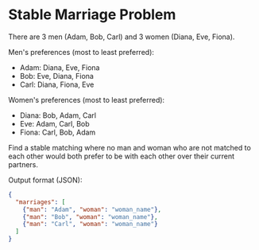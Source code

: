 # Stable Marriage Problem

There are 3 men (Adam, Bob, Carl) and 3 women (Diana, Eve, Fiona).

Men's preferences (most to least preferred):
- Adam: Diana, Eve, Fiona
- Bob: Eve, Diana, Fiona  
- Carl: Diana, Fiona, Eve

Women's preferences (most to least preferred):
- Diana: Bob, Adam, Carl
- Eve: Adam, Carl, Bob
- Fiona: Carl, Bob, Adam

Find a stable matching where no man and woman who are not matched to each other would both prefer to be with each other over their current partners.

Output format (JSON):
```json
{
  "marriages": [
    {"man": "Adam", "woman": "woman_name"},
    {"man": "Bob", "woman": "woman_name"},
    {"man": "Carl", "woman": "woman_name"}
  ]
}
```